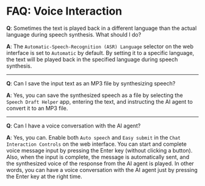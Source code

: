 # FAQ: Voice Interaction

**Q**: Sometimes the text is played back in a different language than the actual language during speech synthesis. What should I do?

**A**: The `Automatic-Speech-Recognition (ASR) Language` selector on the web interface is set to `Automatic` by default. By setting it to a specific language, the text will be played back in the specified language during speech synthesis.

---

**Q**: Can I save the input text as an MP3 file by synthesizing speech?

**A**: Yes, you can save the synthesized speech as a file by selecting the `Speech Draft Helper` app, entering the text, and instructing the AI agent to convert it to an MP3 file.

---

**Q**: Can I have a voice conversation with the AI agent?

**A**: Yes, you can. Enable both `Auto speech` and `Easy submit` in the `Chat Interaction Controls` on the web interface. You can start and complete voice message input by pressing the Enter key (without clicking a button). Also, when the input is complete, the message is automatically sent, and the synthesized voice of the response from the AI agent is played. In other words, you can have a voice conversation with the AI agent just by pressing the Enter key at the right time.


